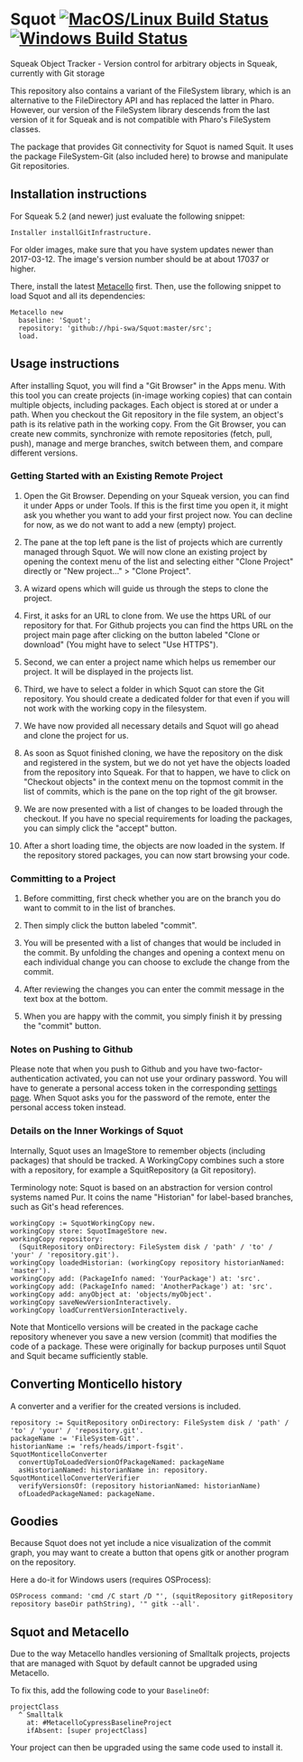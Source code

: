 # Squot [![MacOS/Linux Build Status][travis_badge]][travis] [![Windows Build Status][appveyor_badge]][appveyor]
Squeak Object Tracker - Version control for arbitrary objects in Squeak, currently with Git storage

This repository also contains a variant of the FileSystem library,
which is an alternative to the FileDirectory API and has replaced the latter in Pharo.
However, our version of the FileSystem library descends from the last version of it for Squeak
and is not compatible with Pharo's FileSystem classes.

The package that provides Git connectivity for Squot is named Squit.
It uses the package FileSystem-Git (also included here) to browse and manipulate Git repositories.

## Installation instructions

For Squeak 5.2 (and newer) just evaluate the following snippet:

```Smalltalk
Installer installGitInfrastructure.
```

For older images, make sure that you have system updates newer than 2017-03-12. The image's version number should be at about 17037 or higher.

There, install the latest [Metacello](//github.com/dalehenrich/metacello-work) first.
Then, use the following snippet to load Squot and all its dependencies:

```smalltalk
Metacello new
  baseline: 'Squot';
  repository: 'github://hpi-swa/Squot:master/src';
  load.
```

## Usage instructions

After installing Squot, you will find a "Git Browser" in the Apps menu. With this tool you can create projects (in-image working copies) that can contain multiple objects, including packages. Each object is stored at or under a path. When you checkout the Git repository in the file system, an object's path is its relative path in the working copy. From the Git Browser, you can create new commits, synchronize with remote repositories (fetch, pull, push), manage and merge branches, switch between them, and compare different versions.

### Getting Started with an Existing Remote Project 

1. Open the Git Browser. Depending on your Squeak version, you can find it under Apps or under Tools. If this is the first time you open it, it might ask you whether you want to add your first project now. You can decline for now, as we do not want to add a new (empty) project.

2. The pane at the top left pane is the list of projects which are currently managed through Squot. We will now clone an existing project by opening the context menu of the list and selecting either "Clone Project" directly or "New project..." > "Clone Project".

3. A wizard opens which will guide us through the steps to clone the project.

4. First, it asks for an URL to clone from. We use the https URL of our repository for that. For Github projects you can find the https URL on the project main page after clicking on the button labeled "Clone or download" (You might have to select "Use HTTPS").

5. Second, we can enter a project name which helps us remember our project. It will be displayed in the projects list.

6. Third, we have to select a folder in which Squot can store the Git repository. You should create a dedicated folder for that even if you will not work with the working copy in the filesystem.

7. We have now provided all necessary details and Squot will go ahead and clone the project for us.

8. As soon as Squot finished cloning, we have the repository on the disk and registered in the system, but we do not yet have the objects loaded from the repository into Squeak. For that to happen, we have to click on "Checkout objects" in the context menu on the topmost commit in the list of commits, which is the pane on the top right of the git browser.

9.  We are now presented with a list of changes to be loaded through the checkout. If you have no special requirements for loading the packages, you can simply click the "accept" button.

10. After a short loading time, the objects are now loaded in the system. If the repository stored packages, you can now start browsing your code.


### Committing to a Project

1. Before committing, first check whether you are on the branch you do want to commit to in the list of branches.

2. Then simply click the button labeled "commit".

3. You will be presented with a list of changes that would be included in the commit. By unfolding the changes and opening a context menu on each individual change you can choose to exclude the change from the commit.

4. After reviewing the changes you can enter the commit message in the text box at the bottom.

5. When you are happy with the commit, you simply finish it by pressing the "commit" button.


### Notes on Pushing to Github

Please note that when you push to Github and you have two-factor-authentication activated, you can not use your ordinary password. You will have to generate a personal access token in the corresponding [settings page](https://github.com/settings/tokens). When Squot asks you for the password of the remote, enter the personal access token instead.


### Details on the Inner Workings of Squot

Internally, Squot uses an ImageStore to remember objects (including packages) that should be tracked.
A WorkingCopy combines such a store with a repository, for example a SquitRepository (a Git repository).

Terminology note: Squot is based on an abstraction for version control systems named Pur.
It coins the name "Historian" for label-based branches, such as Git's head references.

```smalltalk
workingCopy := SquotWorkingCopy new.
workingCopy store: SquotImageStore new.
workingCopy repository:
  (SquitRepository onDirectory: FileSystem disk / 'path' / 'to' / 'your' / 'repository.git').
workingCopy loadedHistorian: (workingCopy repository historianNamed: 'master').
workingCopy add: (PackageInfo named: 'YourPackage') at: 'src'.
workingCopy add: (PackageInfo named: 'AnotherPackage') at: 'src'.
workingCopy add: anyObject at: 'objects/myObject'.
workingCopy saveNewVersionInteractively.
workingCopy loadCurrentVersionInteractively.
```

Note that Monticello versions will be created in the package cache repository
whenever you save a new version (commit) that modifies the code of a package.
These were originally for backup purposes until Squot and Squit became sufficiently stable.

## Converting Monticello history

A converter and a verifier for the created versions is included.

```smalltalk
repository := SquitRepository onDirectory: FileSystem disk / 'path' / 'to' / 'your' / 'repository.git'.
packageName := 'FileSystem-Git'.
historianName := 'refs/heads/import-fsgit'.
SquotMonticelloConverter
  convertUpToLoadedVersionOfPackageNamed: packageName
  asHistorianNamed: historianName in: repository.
SquotMonticelloConverterVerifier
  verifyVersionsOf: (repository historianNamed: historianName)
  ofLoadedPackageNamed: packageName.
```

## Goodies

Because Squot does not yet include a nice visualization of the commit graph, 
you may want to create a button that opens gitk or another program on the repository.

Here a do-it for Windows users (requires OSProcess):
```smalltalk
OSProcess command: 'cmd /C start /D "', (squitRepository gitRepository repository baseDir pathString), '" gitk --all'.
```

## Squot and Metacello
Due to the way Metacello handles versioning of Smalltalk projects, projects that are managed with Squot by default cannot be upgraded using Metacello.

To fix this, add the following code to your `BaselineOf`:
``` smalltalk
projectClass
  ^ Smalltalk
    at: #MetacelloCypressBaselineProject
    ifAbsent: [super projectClass]
```
Your project can then be upgraded using the same code used to install it.

[appveyor]: https://ci.appveyor.com/project/hpi-swa/squot/branch/master
[appveyor_badge]: https://ci.appveyor.com/api/projects/status/hg2d0tbiij1bm052/branch/master?svg=true
[travis]: https://travis-ci.org/hpi-swa/Squot
[travis_badge]: https://travis-ci.org/hpi-swa/Squot.svg?branch=master
